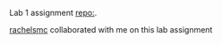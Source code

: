Lab 1 assignment [repo:](https://github.com/ursulakaczmarek/gittest_uak211).

[rachelsmc](https://github.com/rachelsmc) collaborated with me on this lab assignment
